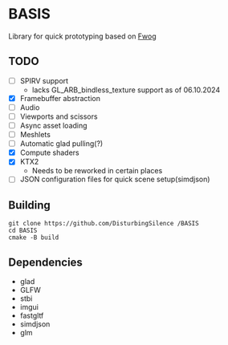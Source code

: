 # BASIS
Library for quick prototyping based on [Fwog](https://github.com/JuanDiegoMontoya/Fwog)

## TODO
 - [ ] SPIRV support
    * lacks GL_ARB_bindless_texture support as of 06.10.2024
 - [x] Framebuffer abstraction
 - [ ] Audio
 - [ ] Viewports and scissors
 - [ ] Async asset loading
 - [ ] Meshlets
 - [ ] Automatic glad pulling(?)
 - [x] Compute shaders
 - [x] KTX2
    * Needs to be reworked in certain places
 - [ ] JSON configuration files for quick scene setup(simdjson)

## Building
```
git clone https://github.com/DisturbingSilence /BASIS
cd BASIS
cmake -B build
```
## Dependencies
* glad  
* GLFW  
* stbi  
* imgui
* fastgltf
* simdjson
* glm
